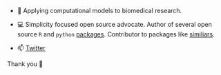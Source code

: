 




- 🖤  Applying computational models to biomedical research. 

- 💻 Simplicity focused open source advocate. Author of several open source `R` and `python` [packages](https://nelson-gon.github.io/projects).
Contributor to packages like [similiars](https://github.com/davidsjoberg/similiars).



- 📫 [Twitter](https://twitter.com/bionelsongon)  


Thank you 🖤



